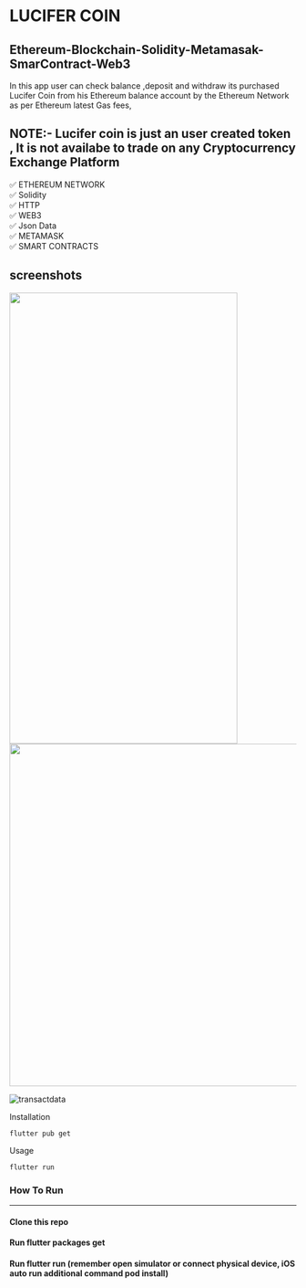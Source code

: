 # LUCIFER COIN

## Ethereum-Blockchain-Solidity-Metamasak-SmarContract-Web3


In this app user can check balance ,deposit and withdraw its purchased Lucifer Coin from his Ethereum balance account by the Ethereum Network as per Ethereum latest Gas fees, 
## NOTE:- Lucifer coin is just an user created token , It is not availabe to trade on any Cryptocurrency Exchange Platform

✅  ETHEREUM NETWORK\
✅  Solidity\
✅  HTTP\
✅  WEB3\
✅  Json Data\
✅  METAMASK\
✅  SMART CONTRACTS

##  screenshots

<img src="https://user-images.githubusercontent.com/51333268/134768624-98e6ea0d-e94b-4d0d-bf31-2892478816d9.jpg" height="790"  width="400"/>




<img src="https://user-images.githubusercontent.com/51333268/134768676-9c203590-20b6-4039-a466-4d9b0a796c0c.PNG" height="600"  width="800"/>


![transactdata](https://user-images.githubusercontent.com/51333268/134768680-6472ae9d-5a1b-4bc2-980d-ab82104237f1.PNG)



Installation

```
flutter pub get
```
Usage 

```
flutter run
```


### How To Run
-----------------------
#### Clone this repo
#### Run flutter packages get
#### Run flutter run (remember open simulator or connect physical device, iOS auto run additional command pod install)




